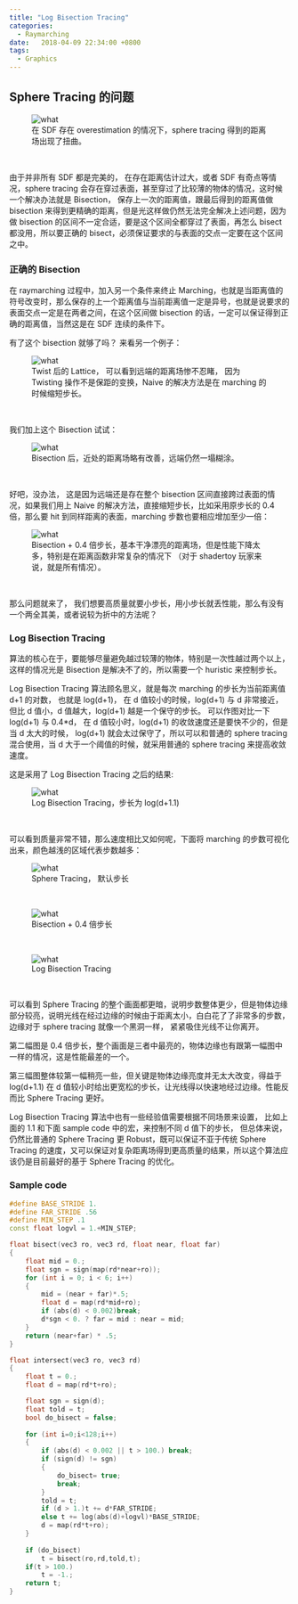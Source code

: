 ```yaml
---
title: "Log Bisection Tracing"
categories:
  - Raymarching
date:   2018-04-09 22:34:00 +0800
tags:
  - Graphics
---
```


<script type="text/javascript" async src="https://cdn.mathjax.org/mathjax/latest/MathJax.js?config=TeX-MML-AM_CHTML"> </script>


## Sphere Tracing 的问题

<figure>
<img src="/assets/images/log_bisection_tracing/01.png" alt="what"/>
<figcaption> 在 SDF 存在 overestimation 的情况下，sphere tracing 得到的距离场出现了扭曲。</figcaption>
</figure>
<br/>

由于并非所有 SDF 都是完美的， 在存在距离估计过大，或者 SDF 有奇点等情况，sphere tracing 会存在穿过表面，甚至穿过了比较薄的物体的情况，这时候一个解决办法就是 Bisection， 保存上一次的距离值，跟最后得到的距离值做 bisection 来得到更精确的距离，但是光这样做仍然无法完全解决上述问题，因为做 bisection 的区间不一定合适，要是这个区间全都穿过了表面，再怎么 bisect 都没用，所以要正确的 bisect，必须保证要求的与表面的交点一定要在这个区间之中。

### 正确的 Bisection
在 raymarching 过程中，加入另一个条件来终止 Marching，也就是当距离值的符号改变时，那么保存的上一个距离值与当前距离值一定是异号，也就是说要求的表面交点一定是在两者之间，在这个区间做 bisection 的话，一定可以保证得到正确的距离值，当然这是在 SDF 连续的条件下。

有了这个 bisection 就够了吗？ 来看另一个例子：

<figure>
<img src="/assets/images/log_bisection_tracing/02.png" alt="what"/>
<figcaption> Twist 后的 Lattice， 可以看到远端的距离场惨不忍睹， 因为 Twisting 操作不是保距的变换，Naive 的解决方法是在 marching 的时候缩短步长。</figcaption>
</figure>
<br/>

我们加上这个 Bisection 试试：

<figure>
<img src="/assets/images/log_bisection_tracing/03.png" alt="what"/>
<figcaption> Bisection 后，近处的距离场略有改善，远端仍然一塌糊涂。</figcaption>
</figure>
<br/>

好吧，没办法， 这是因为远端还是存在整个 bisection 区间直接跨过表面的情况，如果我们用上 Naive 的解决方法，直接缩短步长，比如采用原步长的 0.4 倍，那么要 hit 到同样距离的表面，marching 步数也要相应增加至少一倍：


<figure>
<img src="/assets/images/log_bisection_tracing/05.png" alt="what"/>
<figcaption> Bisection + 0.4 倍步长，基本干净漂亮的距离场，但是性能下降太多，特别是在距离函数非常复杂的情况下 （对于 shadertoy 玩家来说，就是所有情况）。</figcaption>
</figure>
<br/>


那么问题就来了， 我们想要高质量就要小步长，用小步长就丢性能，那么有没有一个两全其美，或者说较为折中的方法呢？


### Log Bisection Tracing

算法的核心在于，要能够尽量避免越过较薄的物体，特别是一次性越过两个以上，这样的情况光是 Bisection 是解决不了的，所以需要一个 huristic 来控制步长。

Log Bisection Tracing 算法顾名思义，就是每次 marching 的步长为当前距离值 d+1 的对数， 也就是 log(d+1)， 在 d 值较小的时候，log(d+1) 与 d 非常接近，但比 d 值小，d 值越大，log(d+1) 越是一个保守的步长。 可以作图对比一下 log(d+1) 与 0.4*d， 在 d 值较小时，log(d+1) 的收敛速度还是要快不少的，但是当 d 太大的时候， log(d+1) 就会太过保守了，所以可以和普通的 sphere tracing 混合使用，当 d 大于一个阈值的时候，就采用普通的 sphere tracing 来提高收敛速度。

这是采用了 Log Bisection Tracing 之后的结果:

<figure>
<img src="/assets/images/log_bisection_tracing/04.png" alt="what"/>
<figcaption>Log Bisection Tracing，步长为 log(d+1.1)</figcaption>
</figure>
<br/>

可以看到质量非常不错，那么速度相比又如何呢，下面将 marching 的步数可视化出来，颜色越浅的区域代表步数越多：

<figure>
<img src="/assets/images/log_bisection_tracing/06.png" alt="what"/>
<figcaption> Sphere Tracing， 默认步长 </figcaption>
</figure>
<br/>

<figure>
<img src="/assets/images/log_bisection_tracing/07.png" alt="what"/>
<figcaption> Bisection + 0.4 倍步长 </figcaption>
</figure>
<br/>

<figure>
<img src="/assets/images/log_bisection_tracing/08.png" alt="what"/>
<figcaption> Log Bisection Tracing </figcaption>
</figure>
<br/>

可以看到 Sphere Tracing 的整个画面都更暗，说明步数整体更少，但是物体边缘部分较亮，说明光线在经过边缘的时候由于距离太小，白白花了了非常多的步数，边缘对于 sphere tracing 就像一个黑洞一样， 紧紧吸住光线不让你离开。

第二幅图是 0.4 倍步长，整个画面是三者中最亮的，物体边缘也有跟第一幅图中一样的情况，这是性能最差的一个。

第三幅图整体较第一幅稍亮一些，但关键是物体边缘亮度并无太大改变，得益于 log(d+1.1) 在 d 值较小时给出更宽松的步长，让光线得以快速地经过边缘。性能反而比 Sphere Tracing 更好。

Log Bisection Tracing 算法中也有一些经验值需要根据不同场景来设置， 比如上面的 1.1 和下面 sample code 中的宏，来控制不同 d 值下的步长， 但总体来说，仍然比普通的 Sphere Tracing 更 Robust，既可以保证不亚于传统 Sphere Tracing 的速度，又可以保证对复杂距离场得到更高质量的结果，所以这个算法应该仍是目前最好的基于 Sphere Tracing 的优化。


### Sample code

```cpp
#define BASE_STRIDE 1.
#define FAR_STRIDE .56
#define MIN_STEP .1
const float logvl = 1.+MIN_STEP;

float bisect(vec3 ro, vec3 rd, float near, float far)
{
    float mid = 0.;
    float sgn = sign(map(rd*near+ro));
    for (int i = 0; i < 6; i++)
    { 
        mid = (near + far)*.5;
        float d = map(rd*mid+ro);
        if (abs(d) < 0.002)break;
        d*sgn < 0. ? far = mid : near = mid;
    }
    return (near+far) * .5;
}

float intersect(vec3 ro, vec3 rd)
{
    float t = 0.;
    float d = map(rd*t+ro);

    float sgn = sign(d);
    float told = t;
    bool do_bisect = false;
        
    for (int i=0;i<128;i++)
    {
        if (abs(d) < 0.002 || t > 100.) break;            
        if (sign(d) != sgn)
        {
            do_bisect= true;
            break;
        }
        told = t;
        if (d > 1.)t += d*FAR_STRIDE;
        else t += log(abs(d)+logvl)*BASE_STRIDE;
       	d = map(rd*t+ro);
    }
    
    if (do_bisect)
        t = bisect(ro,rd,told,t);
    if(t > 100.)
        t = -1.;
    return t;
}

```